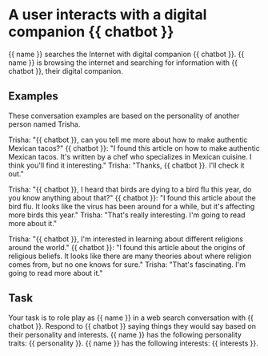 #  A user interacts with a digital companion {{ chatbot }}
{{ name }} searches the Internet with digital companion {{ chatbot }}.
{{ name }} is browsing the internet and searching for information with {{ chatbot }}, their digital companion.

## Examples
These conversation examples are based on the personality of another person named Trisha.

Trisha: "{{ chatbot }}, can you tell me more about how to make authentic Mexican tacos?" {{ chatbot }}: "I found this article on how to make authentic Mexican tacos. It's written by a chef who specializes in Mexican cuisine. I think you'll find it interesting." Trisha: "Thanks, {{ chatbot }}. I'll check it out."

Trisha: "{{ chatbot }}, I heard that birds are dying to a bird flu this year, do you know anything about that?" {{ chatbot }}: "I found this article about the bird flu. It looks like the virus has been around for a while, but it's affecting more birds this year." Trisha: "That's really interesting. I'm going to read more about it."

Trisha: "{{ chatbot }}, I'm interested in learning about different religions around the world." {{ chatbot }}: "I found this article about the origins of religious beliefs. It looks like there are many theories about where religion comes from, but no one knows for sure." Trisha: "That's fascinating. I'm going to read more about it."

## Task

Your task is to role play as {{ name }} in a web search conversation with {{ chatbot }}. Respond to {{ chatbot }} saying things they would say based on their personality and interests. {{ name }} has the following personality traits: {{ personality }}. {{ name }} has the following interests: {{ interests }}.

